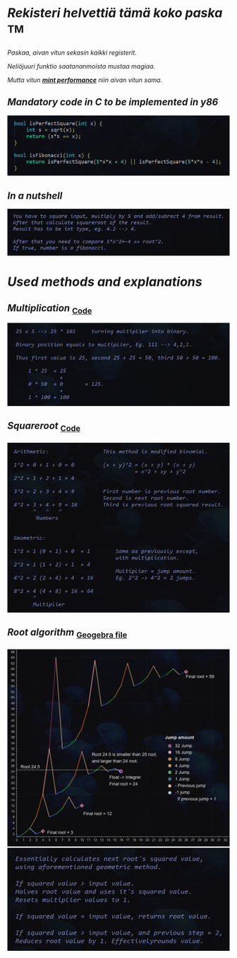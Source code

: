# _Rekisteri helvettiä tämä koko paska_ <sup>TM<sup>
_Paskaa, aivan vitun sekasin kaikki registerit._

_Neliöjuuri funktio saatananmoista mustaa magiaa._

_Mutta vitun [**mint performance**](https://lovelace.oulu.fi/answers/jaarela22@oulu.fi/tietokonej%C3%A4rjestelm%C3%A4t/tietokonej%C3%A4rjestelm%C3%A4t/tkj-y86-fibonacci/2038103/) niin aivan vitun sama._

## _Mandatory code in C to be implemented in y86_

_![alt_text](https://raw.githubusercontent.com/Jan-Aarela/Fibonacci-y86/refs/heads/main/pics/Fibonacci%20code%20in%20C.png)_

## _In a nutshell_
![alt_text](https://raw.githubusercontent.com/Jan-Aarela/Fibonacci-y86/refs/heads/main/pics/Explantion.png)

# _Used methods and explanations_

## _Multiplication_ <sub>[Code](https://raw.githubusercontent.com/Jan-Aarela/Fibonacci-y86/refs/heads/main/Extras/Multiplication)<sup>

![alt_text](https://raw.githubusercontent.com/Jan-Aarela/Fibonacci-y86/refs/heads/main/pics/Multiplication.png)

## _Squareroot_ <sub>[Code](https://raw.githubusercontent.com/Jan-Aarela/Fibonacci-y86/refs/heads/main/Extras/Root)‎<sub>
![alt_text](https://raw.githubusercontent.com/Jan-Aarela/Fibonacci-y86/refs/heads/main/pics/Root.png)

## _Root algorithm_ <sub>[Geogebra file](https://github.com/Jan-Aarela/Fibonacci-y86/blob/main/pics/Root.ggb)<sub>
![alt_text](https://raw.githubusercontent.com/Jan-Aarela/Fibonacci-y86/refs/heads/main/pics/Graph2.png)
![alt_text](https://raw.githubusercontent.com/Jan-Aarela/Fibonacci-y86/refs/heads/main/pics/Root%20algorithm%20explanation.png)


